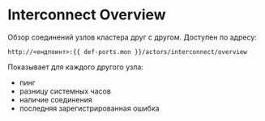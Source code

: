 # Interconnect Overview

Обзор соединений узлов кластера друг с другом. Доступен по адресу:

```text
http://<ендпоинт>:{{ def-ports.mon }}/actors/interconnect/overview
```

Показывает для каждого другого узла:

* пинг
* разницу системных часов
* наличие соединения
* последняя зарегистрированная ошибка
